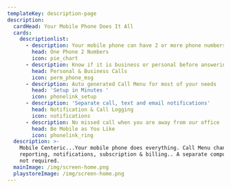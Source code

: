 ```yaml
---
templateKey: description-page
description:
  cardHead: Your Mobile Phone Does It All
  cards:
    descriptionlist:
      - description: Your mobile phone can have 2 or more phone numbers
        head: One Phone 2 Numbers
        icon: pie_chart
      - description: Know if it is business or personal before answering
        head: Personal & Business Calls
        icon: perm_phone_msg
      - description: Auto generated Call Menu for most of your needs
        head: 'Setup in Minutes '
        icon: phonelink_setup
      - description: 'Separate call, text and email notifications'
        head: Notification & Call Logging
        icon: notifications
      - description: No missed call when you are away from our office
        head: Be Mobile as You Like
        icon: phonelink_ring
  description: >-
    Mobile Centeric...Your mobile phone does everything. Call Menu changes, call
    reporting, notifications, subscription & billing.. A separate computer is
    not required.
  mainImage: /img/screen-home.png
  playstoreImage: /img/screen-home.png
---
```



